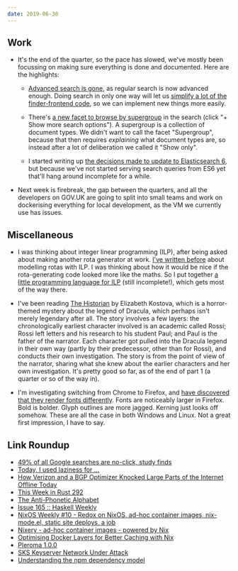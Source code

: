 ```yaml
---
date: 2019-06-30
---
```


## Work

- It's the end of the quarter, so the pace has slowed, we've mostly
  been focussing on making sure everything is done and documented.
  Here are the highlights:

  - [Advanced search is gone][], as regular search is now advanced
    enough.  Doing search in only one way will let us [simplify a lot
    of the finder-frontend code][], so we can implement new things
    more easily.

  - There's [a new facet to browse by supergroup][] in the search
    (click "+ Show more search options").  A supergroup is a
    collection of document types.  We didn't want to call the facet
    "Supergroup", because that then requires *explaining* what
    document types are, so instead after a lot of deliberation we
    called it "Show only".

  - I started writing up [the decisions made to update to
    Elasticsearch 6][], but because we've not started serving search
    queries from ES6 yet that'll hang around incomplete for a while.

- Next week is firebreak, the gap between the quarters, and all the
  developers on GOV.UK are going to split into small teams and work on
  dockerising everything for local development, as the VM we currently
  use has issues.

[Advanced search is gone]: https://github.com/alphagov/finder-frontend/pull/1214
[simplify a lot of the finder-frontend code]: https://github.com/alphagov/finder-frontend/pull/1232
[a new facet to browse by supergroup]: https://www.gov.uk/search/all
[the decisions made to update to Elasticsearch 6]: https://github.com/alphagov/search-api/blob/msw/es6-adr/doc/arch/adr-009-elasticsearch6-upgrade.md

## Miscellaneous

- I was thinking about integer linear programming (ILP), after being
  asked about making another rota generator at work.  [I've written
  before][] about modelling rotas with ILP.  I was thinking about how
  it would be nice if the rota-generating code looked more like the
  maths.  So I put together [a little programming language for ILP][]
  (still incomplete!), which gets most of the way there.

- I've been reading [The Historian][] by Elizabeth Kostova, which is a
  horror-themed mystery about the legend of Dracula, which perhaps
  isn't merely legendary after all.  The story involves a few layers:
  the chronologically earliest character involved is an academic
  called Rossi; Rossi left letters and his research to his student
  Paul; and Paul is the father of the narrator.  Each character got
  pulled into the Dracula legend in their own way (partly by their
  predecessor, other than for Rossi), and conducts their own
  investigation.  The story is from the point of view of the narrator,
  sharing what she knew about the earlier characters and her own
  investigation.  It's pretty good so far, as of the end of part 1 (a
  quarter or so of the way in).

- I'm investigating switching from Chrome to Firefox, and [have
  discovered that they render fonts differently][].  Fonts are
  noticeably larger in Firefox.  Bold is bolder.  Glyph outlines are
  more jagged.  Kerning just looks off somehow.  These are all the
  case in both Windows and Linux.  Not a great first impression, I
  have to say.

[I've written before]: scheduling-problems.html
[a little programming language for ILP]: ilp-generator.html
[The Historian]: https://en.wikipedia.org/wiki/The_Historian
[have discovered that they render fonts differently]: https://twitter.com/barrucadu/status/1145103412813553666

## Link Roundup

- [49% of all Google searches are no-click, study finds](https://searchengineland.com/49-of-all-google-searches-are-no-click-study-finds-318426)
- [Today, I used laziness for ...](https://www.reddit.com/r/haskell/comments/5xge0v/today_i_used_laziness_for/)
- [How Verizon and a BGP Optimizer Knocked Large Parts of the Internet Offline Today](https://blog.cloudflare.com/how-verizon-and-a-bgp-optimizer-knocked-large-parts-of-the-internet-offline-today/)
- [This Week in Rust 292](https://this-week-in-rust.org/blog/2019/06/25/this-week-in-rust-292/)
- [The Anti-Phonetic Alphabet](http://www.panix.com/~vr/alphabet.html)
- [Issue 165 :: Haskell Weekly](https://haskellweekly.news/issues/165.html)
- [NixOS Weekly #10 - Redox on NixOS, ad-hoc container images, nix-mode.el, static site deploys, a job](https://weekly.nixos.org/2019/10-redox-on-nixos-ad-hoc-container-images-nix-mode-el-static-site-deploys-a-job.html)
- [Nixery - ad-hoc container images - powered by Nix](https://nixery.appspot.com/)
- [Optimising Docker Layers for Better Caching with Nix](https://grahamc.com/blog/nix-and-layered-docker-images)
- [Pleroma 1.0.0](https://blog.soykaf.com/post/pleroma-1.0/)
- [SKS Keyserver Network Under Attack](https://gist.github.com/rjhansen/67ab921ffb4084c865b3618d6955275f)
- [Understanding the npm dependency model](https://lexi-lambda.github.io/blog/2016/08/24/understanding-the-npm-dependency-model/)
